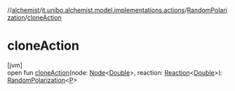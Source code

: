 //[alchemist](../../../index.md)/[it.unibo.alchemist.model.implementations.actions](../index.md)/[RandomPolarization](index.md)/[cloneAction](clone-action.md)

# cloneAction

[jvm]\
open fun [cloneAction](clone-action.md)(node: [Node](../../it.unibo.alchemist.model.interfaces/-node/index.md)<[Double](https://docs.oracle.com/javase/8/docs/api/java/lang/Double.html)>, reaction: [Reaction](../../it.unibo.alchemist.model.interfaces/-reaction/index.md)<[Double](https://docs.oracle.com/javase/8/docs/api/java/lang/Double.html)>): [RandomPolarization](index.md)<[P](../../it.unibo.alchemist.model.implementations.layers/-biomol-gradient-layer/index.md)>
